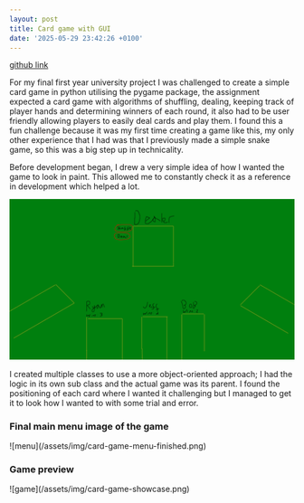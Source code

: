 ```yaml
---
layout: post
title: Card game with GUI
date: '2025-05-29 23:42:26 +0100'
---
```



[github link](https://github.com/RynTurtle/card-game)

For my final first year university project I was challenged to create a simple card game in python utilising the pygame package, the assignment expected a card game with algorithms of shuffling, dealing, keeping track of player hands and determining winners of each round, it also had to be user friendly allowing players to easily deal cards and play them. I found this a fun challenge because it was my first time creating a game like this, my only other experience that I had was that I previously made a simple snake game, so this was a big step up in technicality. 

Before development began, I drew a very simple idea of how I wanted the game to look in paint. This allowed me to constantly check it as a reference in development which helped a lot. 

![mockup](/assets/img/card-game-menu-mockup.png)

I created multiple classes to use a more object-oriented approach; I had the logic in its own sub class and the actual game was its parent. I found the positioning of each card where I wanted it challenging but I managed to get it to look how I wanted to with some trial and error. 


<h3> Final main menu image of the game </h3>
![menu](/assets/img/card-game-menu-finished.png)



<h3> Game preview </h3>
![game](/assets/img/card-game-showcase.png)

